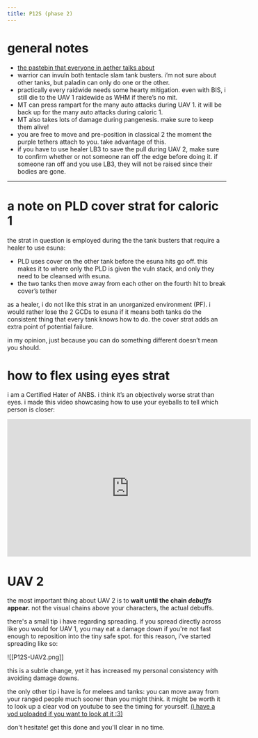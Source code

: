 ```yaml
---
title: P12S (phase 2)
---
```


# general notes
- [the pastebin that everyone in aether talks about](https://pastebin.com/gc93tBFY)
- warrior can invuln both tentacle slam tank busters. i’m not sure about other tanks, but paladin can only do one or the other.
- practically every raidwide needs some hearty mitigation. even with BIS, i still die to the UAV 1 raidewide as WHM if there’s no mit.
- MT can press rampart for the many auto attacks during UAV 1. it will be back up for the many auto attacks during caloric 1.
- MT also takes lots of damage during pangenesis. make sure to keep them alive!
- you are free to move and pre-position in classical 2 the moment the purple tethers attach to you. take advantage of this.
- if you have to use healer LB3 to save the pull during UAV 2, make sure to confirm whether or not someone ran off the edge before doing it. if someone ran off and you use LB3, they will not be raised since their bodies are gone.
---
# a note on PLD cover strat for caloric 1
the strat in question is employed during the the tank busters that require a healer to use esuna:

- PLD uses cover on the other tank before the esuna hits go off. this makes it to where only the PLD is given the vuln stack, and only they need to be cleansed with esuna.
- the two tanks then move away from each other on the fourth hit to break cover’s tether

as a healer, i do not like this strat in an unorganized environment (PF). i would rather lose the 2 GCDs to esuna if it means both tanks do the consistent thing that every tank knows how to do. the cover strat adds an extra point of potential failure.

in my opinion, just because you can do something different doesn’t mean you should.

# how to flex using eyes strat
i am a Certified Hater of ANBS. i think it’s an objectively worse strat than eyes. i made this video showcasing how to use your eyeballs to tell which person is closer:

<iframe width="560" height="315" src="https://www.youtube.com/embed/Vzo7x1kFZFk?si=Zzp9qnHIhMyz4VIT" title="YouTube video player" frameborder="0" allow="accelerometer; autoplay; clipboard-write; encrypted-media; gyroscope; picture-in-picture; web-share" allowfullscreen></iframe>

# UAV 2
the most important thing about UAV 2 is to **wait until the chain *debuffs* appear.** not the visual chains above your characters, the actual debuffs.

there's a small tip i have regarding spreading. if you spread directly across like you would for UAV 1, you may eat a damage down if you're not fast enough to reposition into the tiny safe spot. for this reason, i've started spreading like so:

![[P12S-UAV2.png]]

this is a subtle change, yet it has increased my personal consistency with avoiding damage downs.

the only other tip i have is for melees and tanks: you can move away from your ranged people much sooner than you might think. it might be worth it to look up a clear vod on youtube to see the timing for yourself. [(i have a vod uploaded if you want to look at it :3)](https://youtu.be/0Wa5rHGR2H8?t=441)

don't hesitate! get this done and you'll clear in no time.